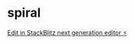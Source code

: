 # spiral

[Edit in StackBlitz next generation editor ⚡️](https://stackblitz.com/~/github.com/annamccolls/spiral)
